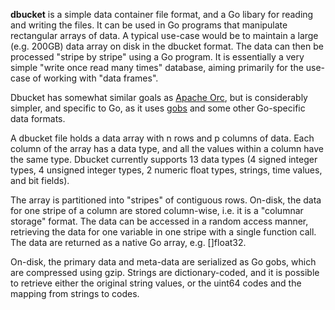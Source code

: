  __dbucket__ is a simple data container file format, and a Go libary
 for reading and writing the files.  It can be used in Go programs
 that manipulate rectangular arrays of data.  A typical use-case would
 be to maintain a large (e.g. 200GB) data array on disk in the dbucket
 format.  The data can then be processed "stripe by stripe" using a Go
 program.  It is essentially a very simple "write once read many
 times" database, aiming primarily for the use-case of working with
 "data frames".

Dbucket has somewhat similar goals as [Apache
 Orc](https://orc.apache.org/), but is considerably simpler, and
 specific to Go, as it uses
 [gobs](https://blog.golang.org/gobs-of-data) and some other
 Go-specific data formats.

A dbucket file holds a data array with n rows and p columns of data.
Each column of the array has a data type, and all the values within a
column have the same type.  Dbucket currently supports 13 data types
(4 signed integer types, 4 unsigned integer types, 2 numeric float
types, strings, time values, and bit fields).

The array is partitioned into "stripes" of contiguous rows.  On-disk,
the data for one stripe of a column are stored column-wise, i.e. it is
a "columnar storage" format.  The data can be accessed in a random
access manner, retrieving the data for one variable in one stripe with
a single function call.  The data are returned as a native Go array,
e.g. []float32.

On-disk, the primary data and meta-data are serialized as Go gobs,
which are compressed using gzip.  Strings are dictionary-coded, and it
is possible to retrieve either the original string values, or the
uint64 codes and the mapping from strings to codes.
